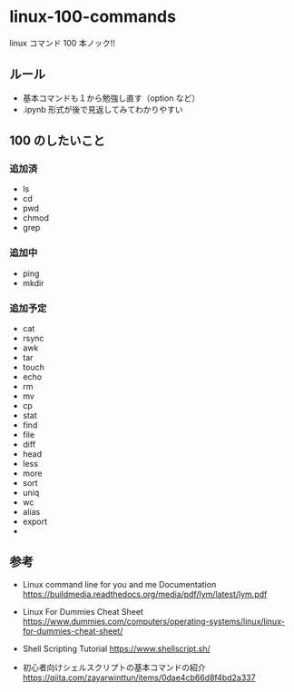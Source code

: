 # linux-100-commands

linux コマンド 100 本ノック!!

## ルール

- 基本コマンドも１から勉強し直す（option など）
- .ipynb 形式が後で見返してみてわかりやすい

## 100 のしたいこと

### 追加済
- ls
- cd
- pwd
- chmod
- grep

### 追加中
- ping
- mkdir

### 追加予定
- cat
- rsync
- awk
- tar
- touch
- echo
- rm
- mv
- cp
- stat
- find
- file
- diff
- head
- less
- more
- sort
- uniq
- wc
- alias
- export
- 


## 参考

- Linux command line for you and me Documentation
  https://buildmedia.readthedocs.org/media/pdf/lym/latest/lym.pdf

- Linux For Dummies Cheat Sheet
  https://www.dummies.com/computers/operating-systems/linux/linux-for-dummies-cheat-sheet/

- Shell Scripting Tutorial
  https://www.shellscript.sh/

- 初心者向けシェルスクリプトの基本コマンドの紹介
  https://qiita.com/zayarwinttun/items/0dae4cb66d8f4bd2a337
